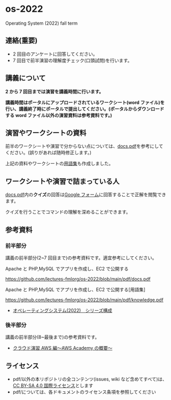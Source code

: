# os-2022

Operating System (2022) fall term

## 連絡(重要)

- 2 回目のアンケートに回答してください。
- 7 回目で前半演習の理解度チェック(口頭試問)を行います。

## 講義について

**2 から 7 回目までは演習を講義時間に行います。**

**講義時間はポータルにアップロードされているワークシート(word ファイル)を行い、講義終了時にポータルで提出してください。(ポータルからダウンロードする word ファイル以外の演習資料は参考資料です。)**

## 演習やワークシートの資料

前半のワークシートや演習で分からない点については、[docs.pdf](https://github.com/lectures-fmlorg/os-2022/blob/main/pdf/docs.pdf)を参考にしてください。(誤りがあれば随時修正します。)

上記の資料やワークシートの[用語集](https://github.com/lectures-fmlorg/os-2022/blob/main/pdf/knowledge.pdf)も作成しました。

## ワークシートや演習で詰まっている人

[docs.pdf](https://github.com/lectures-fmlorg/os-2022/blob/main/pdf/docs.pdf)内の**クイズ**の回答は[Google フォーム](https://forms.gle/4dHTMPknc3V3J9Ys5)に回答することで正解を閲覧できます。

クイズを行うことでコマンドの理解を深めることができます。

## 参考資料

### 前半部分

講義の前半部分(2~7 回目まで)の参考資料です。適宜参考にしてください。

Apache と PHP,MySQL でアプリを作成し、EC2 で公開する

https://github.com/lectures-fmlorg/os-2022/blob/main/pdf/docs.pdf

Apache と PHP,MySQL でアプリを作成し、EC2 で公開する[用語集]

https://github.com/lectures-fmlorg/os-2022/blob/main/pdf/knowledge.pdf

- [オペレーティングシステム(2022)　シリーズ構成](https://lectures.fml.org/os/)

### 後半部分

講義の前半部分(8~最後まで)の参考資料です。

- [クラウド演習 AWS 編〜AWS Academy の概要〜](https://lectures.fml.org/slides/service/aws/academy/#1)

## ライセンス

- pdf/以外の本リポジトリの全コンテンツ(issues, wiki など含めてすべて)は、
  [CC BY-SA 4.0 国際ライセンス](https://creativecommons.org/licenses/by-sa/4.0/deed.ja)とします
- pdf/については、各ドキュメントのライセンス条項を参照してください
